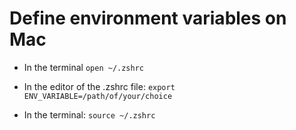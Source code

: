 # Define environment variables on Mac

- In the terminal ``open ~/.zshrc``

- In the editor of the .zshrc file: ``export ENV_VARIABLE=/path/of/your/choice``

- In the terminal: ``source ~/.zshrc``